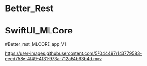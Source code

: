 # Better_Rest
# SwiftUI_MLCore


#Better_rest_MLCORE_app_V1

https://user-images.githubusercontent.com/57044497/143779583-eeed758e-4f49-4f31-973a-712a64b63b4d.mov

